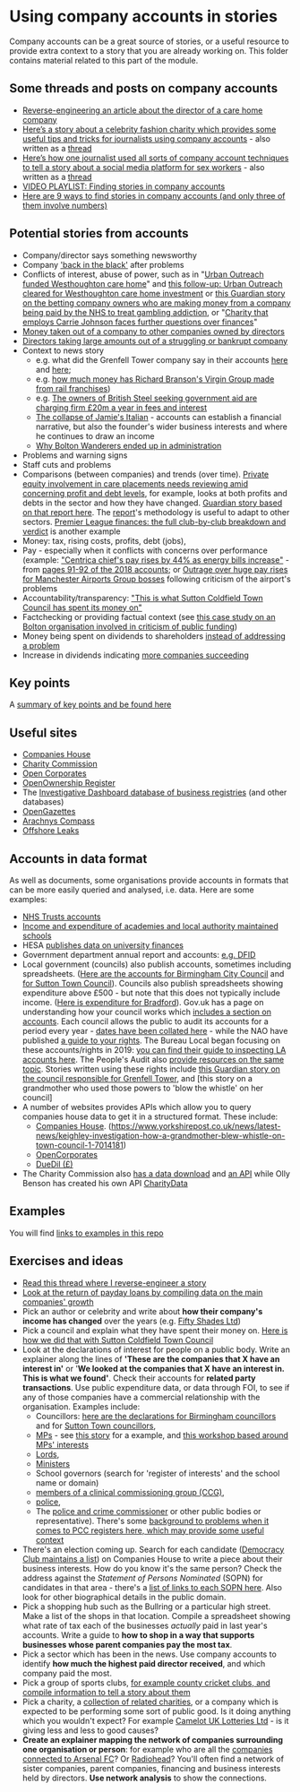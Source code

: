 # Using company accounts in stories

Company accounts can be a great source of stories, or a useful resource to provide extra context to a story that you are already working on. This folder contains material related to this part of the module.

## Some threads and posts on company accounts

* [Reverse-engineering an article about the director of a care home company](https://twitter.com/paulbradshaw/status/1617497489585868800)
* [Here’s a story about a celebrity fashion charity which provides some useful tips and tricks for journalists using company accounts](https://onlinejournalismblog.com/2021/12/03/heres-a-story-about-a-celebrity-fashion-charity-which-provides-some-useful-tips-and-tricks-for-journalists-using-company-accounts/) - also written as a [thread](https://twitter.com/paulbradshaw/status/1464159177677459467)
* [Here’s how one journalist used all sorts of company account techniques to tell a story about a social media platform for sex workers](https://onlinejournalismblog.com/2021/05/28/heres-how-one-journalist-used-all-sorts-of-company-account-techniques-to-tell-a-story-about-a-social-media-platform-for-sex-workers/) - also written as a [thread](https://twitter.com/paulbradshaw/status/1397164350851502084)
* [VIDEO PLAYLIST: Finding stories in company accounts](https://onlinejournalismblog.com/2022/03/21/video-playlist-finding-stories-in-company-accounts/)
* [Here are 9 ways to find stories in company accounts (and only three of them involve numbers)](https://onlinejournalismblog.com/2020/03/04/how-to-find-stories-in-company-accounts-and-only-three-of-them-involve-numbers/)

## Potential stories from accounts

* Company/director says something newsworthy
* Company ['back in the black'](https://www.theguardian.com/music/2023/jan/08/mamma-mia-production-firm-littlestar-services-bounces-back-into-profit-after-covid-slump) after problems
* Conflicts of interest, abuse of power, such as in "[Urban Outreach funded Westhoughton care home](https://www.theboltonnews.co.uk/news/17707979.bolton-urban-outreach-funded-westhoughton-woodlands-care-home/)" and [this follow-up: Urban Outreach cleared for Westhoughton care home investment](https://www.theboltonnews.co.uk/news/17713657.urban-outreach-cleared-for-westhoughton-care-home-investment/) or [this Guardian story on the betting company owners who are making money from a company being paid by the NHS to treat gambling addiction](https://www.theguardian.com/society/2020/jan/16/betfred-owners-make-millions-from-company-treating-gambling-addicts), or "[Charity that employs Carrie Johnson faces further questions over finances](https://www.theguardian.com/society/2021/nov/13/charity-that-employs-carrie-johnson-faces-further-questions-over-finances)"
* [Money taken out of a company to other companies owned by directors](https://www.theguardian.com/culture/2021/may/24/essex-family-behind-onlyfans-profit-from-pornography-boom)
* [Directors taking large amounts out of a struggling or bankrupt company](https://github.com/paulbradshaw/MED7369-Specialist-Investigative-Journalism/blob/master/accounts/exampleaccounts/accountsstory.png)
* Context to news story 
  * e.g. what did the Grenfell Tower company say in their accounts [here](https://www.theguardian.com/business/2018/mar/08/rydon-profit-rises-grenfell-tower-contractor) and [here](https://www.insidehousing.co.uk/news/news/rydon-makes-no-grenfell-provision-in-accounts-60648); 
  * e.g. [how much money has Richard Branson's Virgin Group made from rail franchises](https://www.theguardian.com/business/2019/apr/11/richard-branson-earned-300m-virgin-rail-franchises))
  * e.g. [The owners of British Steel seeking government aid are charging firm £20m a year in fees and interest](https://www.theguardian.com/business/2019/may/15/british-steels-owners-charging-company-20m-a-year-in-fees-and-interest)
  * [The collapse of Jamie's Italian](https://www.theguardian.com/food/2019/may/21/jamies-italian-struggled-for-relevance-as-people-changed-their-habits) - accounts can establish a financial narrative, but also the founder's wider business interests and where he continues to draw an income
  * [Why Bolton Wanderers ended up in administration](https://nickigoeconsultancy.co.uk/blogs/f/bolton-wanderers-in-administration)
* Problems and warning signs
* Staff cuts and problems
* Comparisons (between companies) and trends (over time). [Private equity involvement in care placements needs reviewing amid concerning profit and debt levels](https://www.local.gov.uk/about/news/private-equity-involvement-care-placements-needs-reviewing-amid-concerning-profit-and), for example, looks at both profits and debts in the sector and how they have changed. [Guardian story based on that report here](https://www.theguardian.com/society/2021/jan/29/councils-flag-concerns-about-excessive-profits-at-childrenshomes). The [report](https://github.com/paulbradshaw/MED7369-Specialist-Investigative-Journalism/blob/master/accounts/Profit-Making-and-Risk-in-Independent-Childrens-Social-Care-Placement-Providers-Published-end-January-2021.pdf)'s methodology is useful to adapt to other sectors. [Premier League finances: the full club-by-club breakdown and verdict](https://www.theguardian.com/football/2016/may/25/premier-league-finances-club-by-club-breakdown-david-conn) is another example
* Money: tax, rising costs, profits, debt (jobs), 
* Pay - especially when it conflicts with concerns over performance (example: ["Centrica chief's pay rises by 44% as energy bills increase"](https://www.theguardian.com/business/2019/apr/08/centrica-boss-got-44-pay-rise-amid-job-cuts) - from [pages 91-92 of the 2018 accounts](https://www.centrica.com/sites/default/files/annual_report_2018.pdf); or [Outrage over huge pay rises for Manchester Airports Group bosses](https://www.theguardian.com/business/2022/apr/06/outrage-over-huge-pay-rises-for-manchester-airports-group-bosses) following criticism of the airport's problems
* Accountability/transparency: ["This is what Sutton Coldfield Town Council has spent its money on"](https://birminghameastside.com/this-is-what-sutton-coldfield-town-council-has-spent-its-money-on/)
* Factchecking or providing factual context (see [this case study on an Bolton organisation involved in criticism of public funding](https://github.com/paulbradshaw/MED7369-Specialist-Investigative-Journalism/blob/master/accounts/casestudybcomosques.md))
* Money being spent on dividends to shareholders [instead of addressing a problem](https://www.theguardian.com/environment/2020/jul/01/england-privatised-water-firms-dividends-shareholders)
* Increase in dividends indicating [more companies succeeding](https://www.theguardian.com/business/2021/apr/26/first-quarter-dividends-raised-restarted-or-held-at-half-of-firms)

## Key points

A [summary of key points and be found here](https://github.com/paulbradshaw/MED7369-Specialist-Investigative-Journalism/blob/master/accounts/keypoints.md)

## Useful sites

* [Companies House](https://beta.companieshouse.gov.uk/)
* [Charity Commission](http://beta.charitycommission.gov.uk/)
* [Open Corporates](https://opencorporates.com/)
* [OpenOwnership Register](https://register.openownership.org/)
* The [Investigative Dashboard database of business registries](https://investigativedashboard.org/databases/topics/business) (and other databases)
* [OpenGazettes](http://opengazettes.com/)
* [Arachnys Compass](https://compass.arachnys.com)
* [Offshore Leaks](https://offshoreleaks.icij.org/)

## Accounts in data format

As well as documents, some organisations provide accounts in formats that can be more easily queried and analysed, i.e. data. Here are some examples:

* [NHS Trusts accounts](https://www.gov.uk/government/publications/nhs-trusts-accounts-2016-to-2017)
* [Income and expenditure of academies and local authority maintained schools](https://www.gov.uk/government/collections/statistics-local-authority-school-finance-data)
* HESA [publishes data on university finances](https://www.hesa.ac.uk/data-and-analysis/finances)
* Government department annual report and accounts: [e.g. DFID](https://www.gov.uk/government/publications/dfid-annual-report-and-accounts-2016-17)
* Local government (councils) also publish accounts, sometimes including spreadsheets. ([Here are the accounts for Birmingham City Council](https://www.birmingham.gov.uk/info/20217/accounts/474/accounts) and [for Sutton Town Council](https://www.suttoncoldfieldtowncouncil.gov.uk/how-we-spend-your-money/budgetfinance/)). Councils also publish spreadsheets showing expenditure above £500 - but note that this does not typically include income. ([Here is expenditure for Bradford](https://www.bradford.gov.uk/open-data/our-datasets/expenditure-greater-than-500-in-value/)). Gov.uk has a page on understanding how your council works which [includes a section on accounts](https://www.gov.uk/understand-how-your-council-works/spending-and-accounts). Each council allows the public to audit its accounts for a period every year - [dates have been collated here](https://github.com/bbc-data-unit/council-accounts) - while the NAO have published [a guide to your rights](https://www.nao.org.uk/code-audit-practice/council-accounts-a-guide-to-your-rights/#). The Bureau Local began focusing on these accounts/rights in 2019: [you can find their guide to inspecting LA accounts here](https://docs.google.com/document/d/1JjDN2RgknW4L053NBKg2cy7wnYow5raXX8-JvioDVqw/edit). The People's Audit also [provide resources on the same topic](http://www.thepeoplesaudit.info/). Stories written using these rights include [this Guardian story on the council responsible for Grenfell Tower](https://www.theguardian.com/uk-news/2017/jul/20/grenfell-council-made-more-on-two-house-sales-than-it-spent-on-cladding), and [this story on a grandmother who used those powers to 'blow the whistle' on her council]
* A number of websites provides APIs which allow you to query companies house data to get it in a structured format. These include:
  * [Companies House](https://developer.companieshouse.gov.uk/api/docs/). (https://www.yorkshirepost.co.uk/news/latest-news/keighley-investigation-how-a-grandmother-blew-whistle-on-town-council-1-7014181)
  * [OpenCorporates](http://api.opencorporates.com/)
  * [DueDil (£)](https://www.duedil.com/api)
* The Charity Commission also [has a data download](http://data.charitycommission.gov.uk/) and [an API](http://apps.charitycommission.gov.uk/Showcharity/APIConsole/APIConsoleHome.aspx) while Olly Benson has created his own API [CharityData](https://olib.uk/charity/html/api)

## Examples

You will find [links to examples in this repo](https://github.com/paulbradshaw/MED7369-Specialist-Investigative-Journalism/blob/master/accounts/examples.md)


## Exercises and ideas

* [Read this thread where I reverse-engineer a story](https://twitter.com/paulbradshaw/status/1397164350851502084)
* [Look at the return of payday loans by compiling data on the main companies' growth](https://github.com/paulbradshaw/MED7369-Specialist-Investigative-Journalism/blob/master/accounts/exercises/paydayexercise.md)
* Pick an author or celebrity and write about **how their company's income has changed** over the years (e.g. [Fifty Shades Ltd](https://beta.companieshouse.gov.uk/company/07934674/filing-history))
* Pick a council and explain what they have spent their money on. [Here is how we did that with Sutton Coldfield Town Council](https://github.com/Birmingham-Eastside/sutton-coldfield-town-council)
* Look at the declarations of interest for people on a public body. Write an explainer along the lines of **'These are the companies that X have an interest in'** or '**We looked at the companies that X have an interest in. This is what we found'**. Check their accounts for **related party transactions**. Use public expenditure data, or data through FOI, to see if any of those companies have a commercial relationship with the organisation. Examples include:
  * Councillors: [here are the declarations for Birmingham councillors](https://www.birmingham.gov.uk/info/50069/councillors/285/councillors_interests/1) and for [Sutton Town councillors](https://www.suttoncoldfieldtowncouncil.gov.uk/the-council/councillors/),
  * [MPs](https://www.parliament.uk/mps-lords-and-offices/standards-and-financial-interests/parliamentary-commissioner-for-standards/registers-of-interests/register-of-members-financial-interests/) - see [this story](https://www.theguardian.com/politics/2020/nov/27/huge-wealth-of-sunaks-family-not-declared-in-ministerial-register) for a example, and [this workshop based around MPs' interests](https://docs.google.com/document/d/e/2PACX-1vStqyDQk2j-E2hzLz2YoBWVRjVt_OMJNSIC2KXIrY-dmDeCkwVf7NXtVUo7NcJRlpKNgQ2lBiJgJi4Z/pub)
  * [Lords](https://www.parliament.uk/mps-lords-and-offices/standards-and-interests/register-of-lords-interests/),
  * [Ministers](https://www.gov.uk/government/publications/list-of-ministers-interests)
  * School governors (search for 'register of interests' and the school name or domain)
  * [members of a clinical commissioning group (CCG)](https://www.birminghamandsolihullccg.nhs.uk/about-us/register-of-interests),
  * [police](http://foi.west-midlands.police.uk/publication-scheme/lists-and-registers/),
  * The [police and crime commissioner](https://www.dorset.pcc.police.uk/information-hub/publication-scheme/lists-and-registers/) or other public bodies or representative). There's some [background to problems when it comes to PCC registers here, which may provide some useful context](http://library.college.police.uk/docs/pcc-register-of-interests-2013-to-14.pdf)
* There's an election coming up. Search for each candidate ([Democracy Club maintains a list](https://candidates.democracyclub.org.uk/)) on Companies House to write a piece about their business interests. How do you know it's the same person? Check the address against the *Statement of Persons Nominated* (SOPN) for candidates in that area - there's a [list of links to each SOPN here](https://docs.google.com/spreadsheets/d/1eRdHm-DdpEh0meLB3DzZrkN8PfdLbQIMpEVDQUpxphg/edit#gid=0). Also look for other biographical details in the public domain.
* Pick a shopping hub such as the Bullring or a particular high street. Make a list of the shops in that location. Compile a spreadsheet showing what rate of tax each of the businesses *actually* paid in last year's accounts. Write a guide to **how to shop in a way that supports businesses whose parent companies pay the most tax**.
* Pick a sector which has been in the news. Use company accounts to identify **how much the highest paid director received**, and which company paid the most.
* Pick a group of sports clubs, [for example county cricket clubs, and compile information to tell a story about them](https://github.com/paulbradshaw/MED7369-Specialist-Investigative-Journalism/blob/master/accounts/exercises/cricketclubsexercise.md)
* Pick a charity, a [collection of related charities](https://github.com/paulbradshaw/MED7369-Specialist-Investigative-Journalism/blob/master/accounts/exercises/charitiesexercise.md), or a company which is expected to be performing some sort of public good. Is it doing anything which you wouldn't expect? For example [Camelot UK Lotteries Ltd](https://beta.companieshouse.gov.uk/company/02822203/filing-history) - is it giving less and less to good causes?
* **Create an explainer mapping the network of companies surrounding one organisation or person**: for example who are all the [companies connected to Arsenal FC](https://embed.kumu.io/3471de53ff336a677855f153a766f46d)? Or [Radiohead](https://www.theguardian.com/music/2016/apr/29/radiohead-corporate-structure-firms)? You'll often find a network of sister companies, parent companies, financing and business interests held by directors. **Use network analysis** to show the connections.

